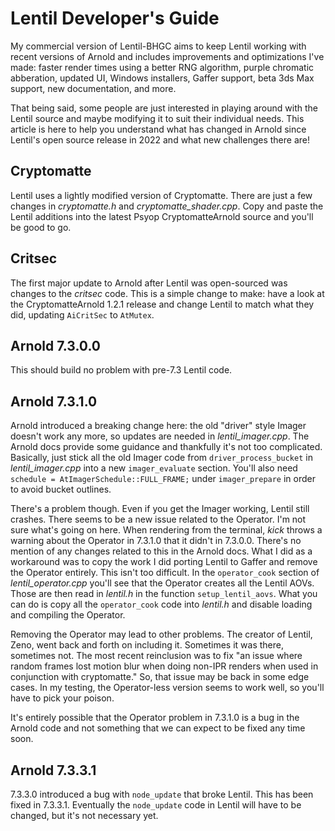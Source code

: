 # Lentil Developer's Guide

My commercial version of Lentil-BHGC aims to keep Lentil working with recent versions of Arnold and includes improvements and optimizations I've made: faster render times using a better RNG algorithm, purple chromatic abberation, updated UI, Windows installers, Gaffer support, beta 3ds Max support, new documentation, and more. 

That being said, some people are just interested in playing around with the Lentil source and maybe modifying it to suit their individual needs. This article is here to help you understand what has changed in Arnold since Lentil's open source release in 2022 and what new challenges there are!

## Cryptomatte

Lentil uses a lightly modified version of Cryptomatte. There are just a few changes in _cryptomatte.h_ and _cryptomatte_shader.cpp_. Copy and paste the Lentil additions into the latest Psyop CryptomatteArnold source and you'll be good to go.

## Critsec

The first major update to Arnold after Lentil was open-sourced was changes to the _critsec_ code. This is a simple change to make: have a look at the CryptomatteArnold 1.2.1 release and change Lentil to match what they did, updating `AiCritSec` to `AtMutex`.

## Arnold 7.3.0.0

This should build no problem with pre-7.3 Lentil code.

## Arnold 7.3.1.0

Arnold introduced a breaking change here: the old "driver" style Imager doesn't work any more, so updates are needed in _lentil_imager.cpp_. The Arnold docs provide some guidance and thankfully it's not too complicated. Basically, just stick all the old Imager code from `driver_process_bucket` in _lentil_imager.cpp_ into a new `imager_evaluate` section. You'll also need `schedule = AtImagerSchedule::FULL_FRAME;` under `imager_prepare` in order to avoid bucket outlines.

There's a problem though. Even if you get the Imager working, Lentil still crashes. There seems to be a new issue related to the Operator. I'm not sure what's going on here. When rendering from the terminal, _kick_ throws a warning about the Operator in 7.3.1.0 that it didn't in 7.3.0.0. There's no mention of any changes related to this in the Arnold docs. What I did as a workaround was to copy the work I did porting Lentil to Gaffer and remove the Operator entirely. This isn't too difficult. In the `operator_cook` section of _lentil_operator.cpp_ you'll see that the Operator creates all the Lentil AOVs. Those are then read in _lentil.h_ in the function `setup_lentil_aovs`. What you can do is copy all the `operator_cook` code into _lentil.h_ and disable loading and compiling the Operator. 

Removing the Operator may lead to other problems. The creator of Lentil, Zeno, went back and forth on including it. Sometimes it was there, sometimes not. The most recent reinclusion was to fix "an issue where random frames lost motion blur when doing non-IPR renders when used in conjunction with cryptomatte." So, that issue may be back in some edge cases. In my testing, the Operator-less version seems to work well, so you'll have to pick your poison. 

It's entirely possible that the Operator problem in 7.3.1.0 is a bug in the Arnold code and not something that we can expect to be fixed any time soon.

## Arnold 7.3.3.1

7.3.3.0 introduced a bug with `node_update` that broke Lentil. This has been fixed in 7.3.3.1. Eventually the `node_update` code in Lentil will have to be changed, but it's not necessary yet.
